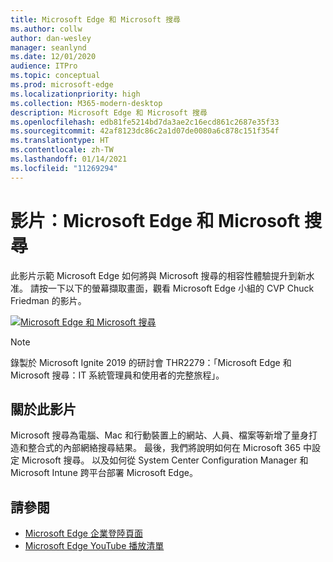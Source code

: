 ```yaml
---
title: Microsoft Edge 和 Microsoft 搜尋
ms.author: collw
author: dan-wesley
manager: seanlynd
ms.date: 12/01/2020
audience: ITPro
ms.topic: conceptual
ms.prod: microsoft-edge
ms.localizationpriority: high
ms.collection: M365-modern-desktop
description: Microsoft Edge 和 Microsoft 搜尋
ms.openlocfilehash: edb81fe5214bd7da3ae2c16ecd861c2687e35f33
ms.sourcegitcommit: 42af8123dc86c2a1d07de0080a6c878c151f354f
ms.translationtype: HT
ms.contentlocale: zh-TW
ms.lasthandoff: 01/14/2021
ms.locfileid: "11269294"
---
```

# 影片：Microsoft Edge 和 Microsoft 搜尋

此影片示範 Microsoft Edge 如何將與 Microsoft 搜尋的相容性體驗提升到新水准。 請按一下以下的螢幕擷取畫面，觀看 Microsoft Edge 小組的 CVP Chuck Friedman 的影片。

[![Microsoft Edge 和 Microsoft 搜尋](https://res.cloudinary.com/marcomontalbano/image/upload/v1592253564/video_to_markdown/images/youtube--7LfNqmJkeTM-c05b58ac6eb4c4700831b2b3070cd403.jpg)](http://www.youtube.com/watch?v=7LfNqmJkeTM "Microsoft Edge and Microsoft Search")

> [!NOTE]
> 錄製於 Microsoft Ignite 2019 的研討會 THR2279：「Microsoft Edge 和 Microsoft 搜尋：IT 系統管理員和使用者的完整旅程」。

##  <a name="about-the-video"></a>關於此影片

Microsoft 搜尋為電腦、Mac 和行動裝置上的網站、人員、檔案等新增了量身打造和整合式的內部網絡搜尋結果。 最後，我們將說明如何在 Microsoft 365 中設定 Microsoft 搜尋。 以及如何從 System Center Configuration Manager 和 Microsoft Intune 跨平台部署 Microsoft Edge。

##  <a name="see-also"></a>請參閱

- [Microsoft Edge 企業登陸頁面](https://aka.ms/EdgeEnterprise)
- [Microsoft Edge YouTube 播放清單](https://www.youtube.com/playlist?list=PLXtHYVsvn_b-uXh1tMeYpT-0iD8tD3tFy)
